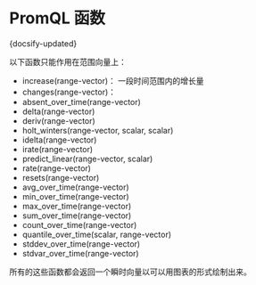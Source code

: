 # PromQL 函数
{docsify-updated}

以下函数只能作用在范围向量上：
+ increase(range-vector)： 一段时间范围内的增长量
+ changes(range-vector)：
+ absent_over_time(range-vector)
+ delta(range-vector)
+ deriv(range-vector)
+ holt_winters(range-vector, scalar, scalar)
+ idelta(range-vector)
+ irate(range-vector)
+ predict_linear(range-vector, scalar)
+ rate(range-vector)
+ resets(range-vector)
+ avg_over_time(range-vector)
+ min_over_time(range-vector)
+ max_over_time(range-vector)
+ sum_over_time(range-vector)
+ count_over_time(range-vector)
+ quantile_over_time(scalar, range-vector)
+ stddev_over_time(range-vector)
+ stdvar_over_time(range-vector)

所有的这些函数都会返回一个瞬时向量以可以用图表的形式绘制出来。